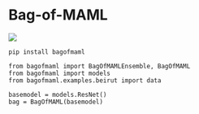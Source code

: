 # Bag-of-MAML

![](https://github.com/marccoru/bagofmaml/actions/workflows/python-package-conda.yml/badge.svg)

```commandline
pip install bagofmaml
```


```commandline
from bagofmaml import BagOfMAMLEnsemble, BagOfMAML
from bagofmaml import models
from bagofmaml.examples.beirut import data

basemodel = models.ResNet()
bag = BagOfMAML(basemodel)
```
